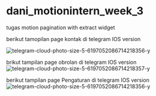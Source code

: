 # dani_motionintern_week_3

tugas motion pagination with extract widget

berikut tamopilan page kontak di telegram IOS version

![telegram-cloud-photo-size-5-6197052086714218356-y](https://github.com/daniandraaa/dani_intern_motion_week3/assets/97142290/dcbe38af-50cf-42aa-a6de-74f9c7da6646)

brikut tampilan page obrolan di telegram IOS version
![telegram-cloud-photo-size-5-6197052086714218357-y](https://github.com/daniandraaa/dani_intern_motion_week3/assets/97142290/63ceee48-9c4d-47be-b8ce-faf50c851e7a)

berikut tampilan page Pengaturan di telegram IOS version
![telegram-cloud-photo-size-5-6197052086714218356-y](https://github.com/daniandraaa/dani_intern_motion_week3/assets/97142290/633ace06-4733-4466-a962-38327c13d96c)
